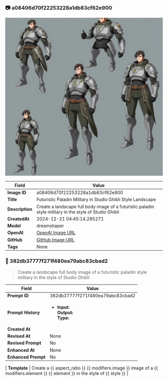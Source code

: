 

### 📷 a08406d70f22253228a1db83cf62e900 


![data.id](./a08406d70f22253228a1db83cf62e900.jpg)


| Field          | Value                                                                                                                     |
|----------------|---------------------------------------------------------------------------------------------------------------------------|
| **Image ID**             | a08406d70f22253228a1db83cf62e900                                                                                                             |
| **Title**           | Futuristic Paladin Military in Studio Ghibli Style Landscape                                                                                                       |
| **Description**           | Create a landscape full body image of a futuristic paladin style military in the style of Studio Ghibli                                                                                                       |
| **CreatedAt**        | 2024-12-21 04:45:14.285271                                                                                                        |
| **Model**        | dreamshaper                                                                                                        |
| **OpenAI**         | [OpenAI Image URL](http://192.168.1.85:8081/generated-images/b64702455320.png)                                                                                |
| **GitHub**         | [GitHub Image URL](https://raw.githubusercontent.com/Caneta-Silva/GODZ/refs/heads/main/images/a08406d70f22253228a1db83cf62e900/a08406d70f22253228a1db83cf62e900.jpg)                                                                                |
| **Tags**       | None                                                                                                                   |

### 📜 382db37777f271f480ea79abc83cbad2

> Create a landscape full body image of a futuristic paladin style military in the style of Studio Ghibli

| Field          | Value                                                                                                                                                                      |
|----------------|----------------------------------------------------------------------------------------------------------------------------------------------------------------------------|
| **Prompt ID**  | 382db37777f271f480ea79abc83cbad2                                                                                                                                                            |
| **Prompt History** | <ul><li>**Input:**  <br> **Output:**  <br> **Type:** </li></ul> |
| **Created At** |                                                                                                                                                    |
| **Revised At** | None                                                                                                                                                   |
| **Revised Prompt** | No                                                                                                                                                                      |
| **Enhanced At** | None                                                                                                                                                  |
| **Enhanced Prompt** | No                                                                                                                                                                    |

| **Template**   | Create a {{ aspect_ratio }} {{ modifiers.image }} image of a {{ modifiers.element }} {{ element }} in the style of {{ style }}                                                                                                                                           |


